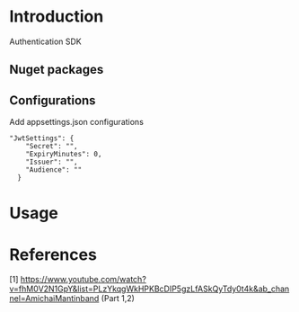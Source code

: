 # Introduction

Authentication SDK

## Nuget packages


## Configurations
Add appsettings.json configurations
```
"JwtSettings": {
    "Secret": "",
    "ExpiryMinutes": 0,
    "Issuer": "",
    "Audience": ""
  }
```

# Usage


# References
[1] https://www.youtube.com/watch?v=fhM0V2N1GpY&list=PLzYkqgWkHPKBcDIP5gzLfASkQyTdy0t4k&ab_channel=AmichaiMantinband (Part 1,2)
